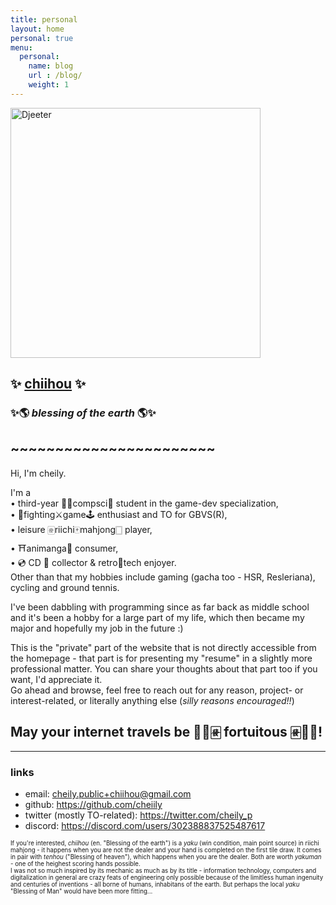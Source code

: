 ```yaml
---
title: personal
layout: home
personal: true
menu:
  personal:
    name: blog
    url : /blog/
    weight: 1
---
```


<!-- Todo make this a subdomain -->

<a href="https://www.dustloop.com/w/GBVSR/Djeeta">
<img
  id="foxy"
  src="/images/djeeta/Conqueror_of_the_eternals.png"
  width="400"
  alt="Djeeter">
</a>

## :sparkles: <ins>chiihou</ins> :sparkles:
### :sparkles:🌎 *blessing of the earth* 🌎:sparkles:
## ~~~~~~~~~~~~~~~~~~~~~~~

Hi, I'm cheily. 

I'm a \
• third-year 👨‍💻compsci👾 student in the game-dev specialization, \
• 🤼fighting⚔️game🕹️ enthusiast and TO for GBVS(R), \
• leisure 🀅riichi🀄mahjong🀆 player, \
• ⛩️animanga🌸 consumer, \
• 💿 CD 📀 collector & retro📼tech enjoyer. \
Other than that my hobbies include gaming (gacha too - HSR, Resleriana), cycling and ground tennis.

I've been dabbling with programming since as far back as middle school and it's been a hobby for a large part of my life, which then became my major and hopefully my job in the future :)

This is the "private" part of the website that is not directly accessible from the homepage - that part is for presenting my "resume" in a slightly more professional matter. You can share your thoughts about that part too if you want, I'd appreciate it. \
Go ahead and browse, feel free to reach out for any reason, project- or interest-related, or literally anything else (*silly reasons encouraged!!*)

## May your internet travels be 🥮🐉🀅 **fortuitous** 🀅🐉🥮!
---
### links
- email: cheily.public+chiihou@gmail.com
- github: https://github.com/cheiily
- twitter (mostly TO-related): https://twitter.com/cheily_p
- discord: https://discord.com/users/302388837525487617

<!-- or leave a message: \ -->
<!-- <input type="textarea" id="message" name="t-message" rows="4" cols="50"/>
<button type="button" id="submit-message" name="b-message" onclick="
  let body = document.getElementById('message').value;
  window.open('mailto:website@chiihou.one?subject=message&body='+body);
">submit</button> -->

<small><small>
If you're interested, *chiihou* (en. "Blessing of the earth") is a *yaku* (win condition, main point source) in riichi mahjong - it happens when you are not the dealer and your hand is completed on the first tile draw. It comes in pair with *tenhou* ("Blessing of heaven"), which happens when you are the dealer. Both are worth *yakuman* - one of the heighest scoring hands possible. \
I was not so much inspired by its mechanic as much as by its title - information technology, computers and digitalization in general are crazy feats of engineering only possible because of the limitless human ingenuity and centuries of inventions - all borne of humans, inhabitans of the earth. But perhaps the local *yaku* "Blessing of Man" would have been more fitting...
</small></small>